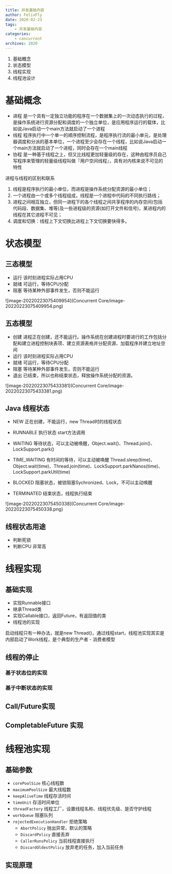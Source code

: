 ```yaml
---
title: 并发基础内容
author: FelixFly
date: 2020-02-23
tags:
    - 并发基础内容
categories: 
    - concurrent
archives: 2020
---
```


1. 基础概念
2. 状态模型
3. 线程实现
3. 线程池设计

<!-- more -->

# 基础概念

* 进程 是一个具有一定独立功能的程序在一个数据集上的一次动态执行的过程，是操作系统进行资源分配和调度的一个独立单位，是应用程序运行的载体，比如说Java启动一个main方法就启动了一个进程
* 线程 程序执行中一个单一的顺序控制流程，是程序执行流的最小单元，是处理器调度和分派的基本单位，一个进程至少会存在一个线程，比如说Java启动一个main方法就启动了一个进程，同时会存在一个main线程
* 协程 是一种基于线程之上，但又比线程更加轻量级的存在，这种由程序员自己写程序来管理的轻量级线程叫做『用户空间线程』，具有对内核来说不可见的特性

进程与线程的区别和联系

1. 线程是程序执行的最小单位，而进程是操作系统分配资源的最小单位；
2. 一个进程由一个或多个线程组成，线程是一个进程中代码的不同执行路线；
3. 进程之间相互独立，但同一进程下的各个线程之间共享程序的内存空间(包括代码段、数据集、堆等)及一些进程级的资源(如打开文件和信号)，某进程内的线程在其它进程不可见；
4. 调度和切换：线程上下文切换比进程上下文切换要快得多。

# 状态模型

## 三态模型

* 运行 该时刻进程实际占用CPU
* 就绪 可运行，等待CPU分配
* 阻塞 等待某种外部事件发生，否则不能运行

![image-20220223075409954](Concurrent Core/image-20220223075409954.png)

## 五态模型

* 创建 进程正在创建，还不能运行。操作系统在创建进程时要进行的工作包括分配和建立进程控制块表项、建立资源表格并分配资源、加载程序并建立地址空间
* 运行 该时刻进程实际占用CPU
* 就绪 可运行，等待CPU分配
* 阻塞 等待某种外部事件发生，否则不能运行
* 退出 已结束，所以也称结束状态，释放操作系统分配的资源。

![image-20220223075433381](Concurrent Core/image-20220223075433381.png)

## Java 线程状态

* NEW  正在创建，不能运行，new Thread时的线程状态
* RUNNABLE 执行状态 start方法调用
* WAITING 等待状态，可以主动被唤醒，Object.wait()、Thread.join()、LockSupport.park()
* TIME_WAITING 有时间的等待，可以主动被唤醒 Thread.sleep(time)、Object.wait(time)、Thread.join(time)、LockSupport.parkNanos(time)、LockSupport.parkUtil(time)

* BLOCKED   阻塞状态，被锁阻塞Sychronized、Lock，不可以主动唤醒
* TERMINATED 结束状态，线程执行结束

![image-20220223075450338](Concurrent Core/image-20220223075450338.png)

## 线程状态用途

* 判断死锁
* 判断CPU 非常高

# 线程实现

## 基础实现

* 实现Runnable接口
* 继承Thread类
* 实现Callable接口，返回Future，有返回值的类
* 线程池的实现

启动线程只有一种办法，就是new Thread()，通过线程start，线程池实现其实是内部启动了Work线程，是个典型的生产者 - 消费者模型

## 线程的停止

### 基于状态位的实现



### 基于中断状态的实现



## Call/Future实现



## CompletableFuture 实现



# 线程池实现

## 基础参数

* `corePoolSize` 核心线程数
* `maximumPoolSize` 最大线程数
* `keepAliveTime` 线程存活时间
* `timeUnit` 存活时间单位
* `threadFactory` 线程工厂，设置线程名称、线程优先级、是否守护线程
* `workQueue`  阻塞队列
* `rejectedExecutionHandler` 拒绝策略
  * `AbortPolicy` 抛出异常，默认的策略
  * `DiscardPolicy` 直接丢弃
  * `CallerRunsPolicy` 当前线程直接执行
  * `DiscardOldestPolicy` 放弃老的任务，加入当前任务

## 实现原理

